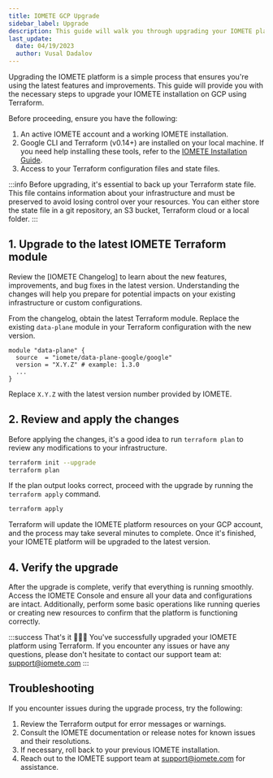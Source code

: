 ```yaml
---
title: IOMETE GCP Upgrade
sidebar_label: Upgrade
description: This guide will walk you through upgrading your IOMETE platform using Terraform on Google Cloud Platform (GCP).
last_update:
  date: 04/19/2023
  author: Vusal Dadalov
---
```


Upgrading the IOMETE platform is a simple process that ensures you're using the latest features and improvements. This guide will provide you with the necessary steps to upgrade your IOMETE installation on GCP using Terraform.

Before proceeding, ensure you have the following:

1.  An active IOMETE account and a working IOMETE installation.
2.  Google CLI and Terraform (v0.14+) are installed on your local machine. If you need help installing these tools, refer to the [IOMETE Installation Guide](install).
3.  Access to your Terraform configuration files and state files.

:::info
Before upgrading, it's essential to back up your Terraform state file.
This file contains information about your infrastructure and must be preserved to avoid losing control over your resources.
You can either store the state file in a git repository, an S3 bucket, Terraform cloud or a local folder.
:::

## 1. Upgrade to the latest IOMETE Terraform module

Review the [IOMETE Changelog] to learn about the new features, improvements, and bug fixes in the latest version. Understanding the changes will help you prepare for potential impacts on your existing infrastructure or custom configurations.

From the changelog, obtain the latest Terraform module. Replace the existing `data-plane` module in your Terraform configuration with the new version.

```hcl
module "data-plane" {
  source  = "iomete/data-plane-google/google"
  version = "X.Y.Z" # example: 1.3.0
  ...
}
```

Replace `X.Y.Z` with the latest version number provided by IOMETE.

## 2. Review and apply the changes

Before applying the changes, it's a good idea to run `terraform plan` to review any modifications to your infrastructure.

```bash
terraform init --upgrade
terraform plan
```

If the plan output looks correct, proceed with the upgrade by running the `terraform apply` command.

```bash
terraform apply
```

Terraform will update the IOMETE platform resources on your GCP account, and the process may take several minutes to complete.
Once it's finished, your IOMETE platform will be upgraded to the latest version.

## 4. Verify the upgrade

After the upgrade is complete, verify that everything is running smoothly. Access the IOMETE Console and ensure all your data and configurations are intact. Additionally, perform some basic operations like running queries or creating new resources to confirm that the platform is functioning correctly.

:::success That's it 🎉🎉🎉
You've successfully upgraded your IOMETE platform using Terraform. If you encounter any issues or have any questions, please don't hesitate to contact our support team at: [support@iomete.com](mailto:support@iomete.com)
:::

## Troubleshooting

If you encounter issues during the upgrade process, try the following:

1.  Review the Terraform output for error messages or warnings.
2.  Consult the IOMETE documentation or release notes for known issues and their resolutions.
3.  If necessary, roll back to your previous IOMETE installation.
4.  Reach out to the IOMETE support team at support@iomete.com for assistance.
